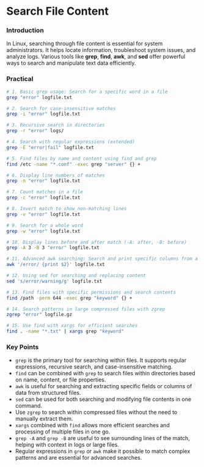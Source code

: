 # Search File Content

### Introduction
In Linux, searching through file content is essential for system administrators. It helps locate information, troubleshoot system issues, and analyze logs. Various tools like **grep**, **find**, **awk**, and **sed** offer powerful ways to search and manipulate text data efficiently.

### Practical
```bash
# 1. Basic grep usage: Search for a specific word in a file
grep "error" logfile.txt

# 2. Search for case-insensitive matches
grep -i "error" logfile.txt

# 3. Recursive search in directories
grep -r "error" logs/

# 4. Search with regular expressions (extended)
grep -E "error|fail" logfile.txt

# 5. Find files by name and content using find and grep
find /etc -name "*.conf" -exec grep "server" {} +

# 6. Display line numbers of matches
grep -n "error" logfile.txt

# 7. Count matches in a file
grep -c "error" logfile.txt

# 8. Invert match to show non-matching lines
grep -v "error" logfile.txt

# 9. Search for a whole word
grep -w "error" logfile.txt

# 10. Display lines before and after match (-A: after, -B: before)
grep -A 3 -B 3 "error" logfile.txt

# 11. Advanced awk searching: Search and print specific columns from a file
awk '/error/ {print $2}' logfile.txt

# 12. Using sed for searching and replacing content
sed 's/error/warning/g' logfile.txt

# 13. Find files with specific permissions and search contents
find /path -perm 644 -exec grep "keyword" {} +

# 14. Search patterns in large compressed files with zgrep
zgrep "error" logfile.gz

# 15. Use find with xargs for efficient searches
find . -name "*.txt" | xargs grep "keyword"

```

### Key Points
- `grep` is the primary tool for searching within files. It supports regular expressions, recursive search, and case-insensitive matching.
- `find` can be combined with `grep` to search files within directories based on name, content, or file properties.
- `awk` is useful for searching and extracting specific fields or columns of data from structured files.
- `sed` can be used for both searching and modifying file contents in one command.
- Use `zgrep` to search within compressed files without the need to manually extract them.
- `xargs` combined with `find` allows more efficient searches and processing of multiple files in one go.
- `grep -A` and `grep -B` are useful to see surrounding lines of the match, helping with context in logs or large files.
- Regular expressions in `grep` or `awk` make it possible to match complex patterns and are essential for advanced searches.
